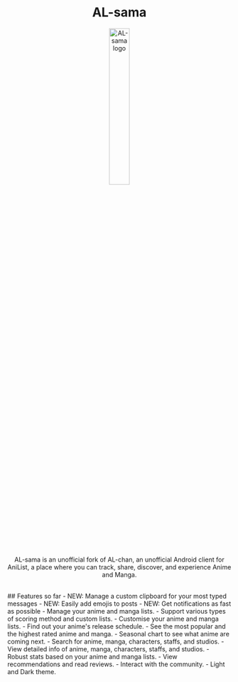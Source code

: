 
<h1 align="center">AL-sama</h1>
<p align="center"><img alt="AL-sama logo" src="https://raw.githubusercontent.com/ZenT3600/AL-sama/master/app/src/main/ic_launcher.png" width="30%"></p>

<p align="center">AL-sama is an unofficial fork of AL-chan, an unofficial Android client for AniList, a place where you can track, share, discover, and experience Anime and Manga.</p>

<br>
## Features so far
- NEW: Manage a custom clipboard for your most typed messages
- NEW: Easily add emojis to posts
- NEW: Get notifications as fast as possible
- Manage your anime and manga lists.
- Support various types of scoring method and custom lists.
- Customise your anime and manga lists.
- Find out your anime's release schedule.
- See the most popular and the highest rated anime and manga.
- Seasonal chart to see what anime are coming next.
- Search for anime, manga, characters, staffs, and studios.
- View detailed info of anime, manga, characters, staffs, and studios.
- Robust stats based on your anime and manga lists.
- View recommendations and read reviews.
- Interact with the community.
- Light and Dark theme.
